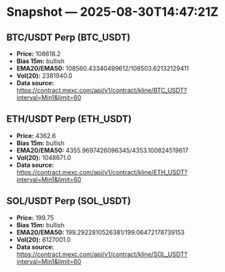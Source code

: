 # Snapshot — 2025-08-30T14:47:21Z

## BTC/USDT Perp (BTC_USDT)
- **Price:** 108618.2
- **Bias 15m:** bullish
- **EMA20/EMA50:** 108560.43340499612/108503.62132129411
- **Vol(20):** 2381940.0
- **Data source:** https://contract.mexc.com/api/v1/contract/kline/BTC_USDT?interval=Min1&limit=60

## ETH/USDT Perp (ETH_USDT)
- **Price:** 4362.6
- **Bias 15m:** bullish
- **EMA20/EMA50:** 4355.9697426096345/4353.100824519617
- **Vol(20):** 1048671.0
- **Data source:** https://contract.mexc.com/api/v1/contract/kline/ETH_USDT?interval=Min1&limit=60

## SOL/USDT Perp (SOL_USDT)
- **Price:** 199.75
- **Bias 15m:** bullish
- **EMA20/EMA50:** 199.2922810526381/199.06472178739153
- **Vol(20):** 6127001.0
- **Data source:** https://contract.mexc.com/api/v1/contract/kline/SOL_USDT?interval=Min1&limit=60
